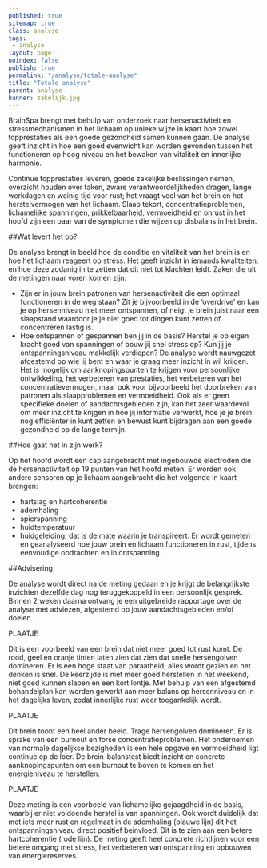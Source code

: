 ```yaml
---
published: true
sitemap: true
class: analyse
tags:
 - analyse
layout: page
noindex: false
publish: true
permalink: "/analyse/totale-analyse"
title: "Totale analyse"
parent: analyse
banner: zakelijk.jpg
---
```

BrainSpa brengt met behulp van onderzoek naar hersenactiviteit en stressmechanismen in het lichaam op unieke wijze in kaart hoe zowel topprestaties als een goede gezondheid samen kunnen gaan. De analyse geeft inzicht in hoe een goed evenwicht kan worden gevonden tussen het functioneren op hoog niveau en het bewaken van vitaliteit en innerlijke harmonie.

Continue topprestaties leveren, goede zakelijke beslissingen nemen, overzicht houden over taken, zware verantwoordelijkheden dragen, lange werkdagen en weinig tijd voor rust; het vraagt veel van het brein en het herstelvermogen van het lichaam. Slaap tekort, concentratieproblemen, lichamelijke spanningen, prikkelbaarheid, vermoeidheid en onrust in het hoofd zijn een paar van de symptomen die wijzen op disbalans in het brein. 

##Wat levert het op?

De analyse brengt in beeld hoe de conditie en vitaliteit van het brein is en hoe het lichaam reageert op stress. Het geeft inzicht in iemands kwaliteiten, en hoe deze zodanig in te zetten dat dit niet tot klachten leidt. Zaken die uit de metingen naar voren komen zijn:

* Zijn er in jouw brein patronen van hersenactiviteit die een optimaal functioneren in de weg staan? Zit je bijvoorbeeld in de ‘overdrive’ en kan je op hersenniveau niet meer ontspannen, of neigt je brein juist naar een slaapstand waardoor je je niet goed tot dingen kunt zetten of concentreren lastig is. 
* Hoe ontspannen of gespannen ben jij in de basis? Herstel je op eigen kracht goed van spanningen of bouw jij snel stress op? Kun jij je ontspanningsniveau makkelijk verdiepen? 
De analyse wordt nauwgezet afgestemd op wie jij bent en waar je graag meer inzicht in wil krijgen. Het is mogelijk om aanknopingspunten te krijgen voor persoonlijke ontwikkeling, het verbeteren van prestaties, het verbeteren van het concentratievermogen, maar ook voor bijvoorbeeld het doorbreken van patronen als slaapproblemen en vermoeidheid. Ook als er geen specifieke doelen of aandachtsgebieden zijn, kan het zeer waardevol om meer inzicht te krijgen in hoe jij informatie verwerkt, hoe je je brein nog efficiënter in kunt zetten en bewust kunt bijdragen aan een goede gezondheid op de lange termijn.  

##Hoe gaat het in zijn werk?

Op het hoofd wordt een cap aangebracht met ingebouwde electroden die de hersenactiviteit op 19 punten van het hoofd meten. Er worden ook andere sensoren op je lichaam aangebracht die het volgende in kaart brengen: 

* hartslag en hartcoherentie
* ademhaling
* spierspanning 
* huidtemperatuur 
* huidgeleiding; dat is de mate waarin je transpireert.
Er wordt gemeten en geanalyseerd hoe jouw brein en lichaam functioneren in rust, tijdens eenvoudige opdrachten en in ontspanning.  

##Advisering

De analyse wordt direct na de meting gedaan en je krijgt de belangrijkste inzichten dezelfde dag nog teruggekoppeld in een persoonlijk gesprek. Binnen 2 weken daarna ontvang je een uitgebreide rapportage over de analyse met adviezen, afgestemd op jouw aandachtsgebieden en/of doelen. 

PLAATJE

Dit is een voorbeeld van een brein dat niet meer goed tot rust komt. De rood, geel en oranje tinten laten zien dat zien dat snelle hersengolven domineren. Er is een hoge staat van paraatheid; alles wordt gezien en het denken is snel. De keerzijde is niet meer goed herstellen in het weekend, niet goed kunnen slapen en een kort lontje. Met behulp van een afgestemd behandelplan kan worden gewerkt aan meer balans op hersenniveau en in het dagelijks leven, zodat innerlijke rust weer toegankelijk wordt.

PLAATJE

Dit brein toont een heel ander beeld. Trage hersengolven domineren. Er is sprake van een burnout en forse concentratieproblemen. Het ondernemen van normale dagelijkse bezigheden is een hele opgave en vermoeidheid ligt continue op de loer. De brein-balanstest biedt inzicht en concrete aanknopingspunten om een burnout te boven te komen en het energieniveau te herstellen. 

PLAATJE

Deze meting is een voorbeeld van lichamelijke gejaagdheid in de basis, waarbij er niet voldoende herstel is van spanningen. Ook wordt duidelijk dat met iets meer rust en regelmaat in de ademhaling  (blauwe lijn) dit het ontspanningsniveau direct positief beinvloed. Dit is te zien aan een betere hartcoherentie (rode lijn). De meting geeft heel concrete richtlijnen voor een betere omgang met stress, het verbeteren van ontspanning en opbouwen van energiereserves.   



